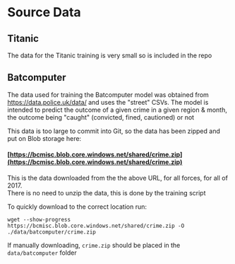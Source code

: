 # Source Data

## Titanic
The data for the Titanic training is very small so is included in the repo

## Batcomputer
The data used for training the Batcomputer model was obtained from https://data.police.uk/data/ and uses the "street" CSVs. The model is intended to predict the outcome of a given crime in a given region & month, the outcome being "caught" (convicted, fined, cautioned) or not


This data is too large to commit into Git, so the data has been zipped and put on Blob storage here: 

#### [https://bcmisc.blob.core.windows.net/shared/crime.zip](https://bcmisc.blob.core.windows.net/shared/crime.zip)

This is the data downloaded from the the above URL, for all forces, for all of 2017.  
There is no need to unzip the data, this is done by the training script

To quickly download to the correct location run:
```
wget --show-progress https://bcmisc.blob.core.windows.net/shared/crime.zip -O ./data/batcomputer/crime.zip
```

If manually downloading, `crime.zip` should be placed in the `data/batcomputer` folder